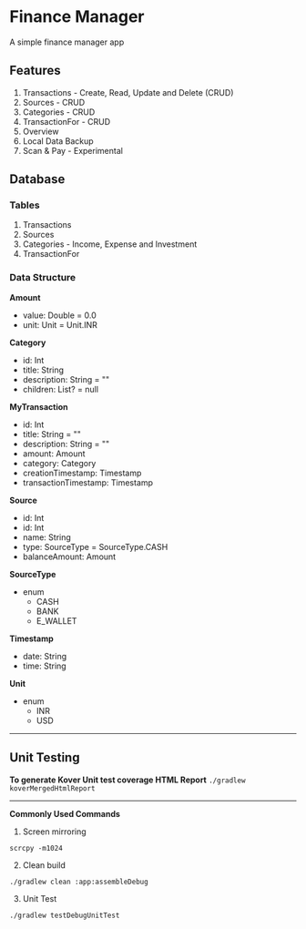 # Finance Manager

A simple finance manager app

## Features

1. Transactions - Create, Read, Update and Delete (CRUD)
2. Sources - CRUD
3. Categories - CRUD
4. TransactionFor - CRUD
5. Overview
6. Local Data Backup
7. Scan & Pay - Experimental

## Database

### Tables

1. Transactions
2. Sources
3. Categories - Income, Expense and Investment
4. TransactionFor

### Data Structure

**Amount**

- value: Double = 0.0
- unit: Unit = Unit.INR

**Category**

- id: Int
- title: String
- description: String = ""
- children: List<Category>? = null

**MyTransaction**

- id: Int
- title: String = ""
- description: String = ""
- amount: Amount
- category: Category
- creationTimestamp: Timestamp
- transactionTimestamp: Timestamp

**Source**

- id: Int
- id: Int
- name: String
- type: SourceType = SourceType.CASH
- balanceAmount: Amount

**SourceType**

- enum
  - CASH
  - BANK
  - E_WALLET

**Timestamp**

- date: String
- time: String

**Unit**

- enum
  - INR
  - USD

---

## Unit Testing

**To generate Kover Unit test coverage HTML Report**
`./gradlew koverMergedHtmlReport`

---

**Commonly Used Commands**

1. Screen mirroring

`scrcpy -m1024`

2. Clean build

`./gradlew clean :app:assembleDebug`

3. Unit Test

`./gradlew testDebugUnitTest `
